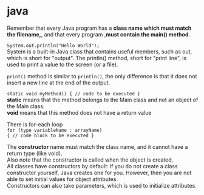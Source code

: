 # java

Remember that every Java program has a <b>class name which must match the filename,</b>, and that every program ,<b>must contain the main() method</b>.

<code>System.out.println("Hello World");</code></br>
System is a built-in Java class that contains useful members, such as out, which is short for "output". The println() method, short for "print line", is used to print a value to the screen (or a file).

<code>print()</code> method is similar to <code>println()</code>, the only difference is that it does not insert a new line at the end of the output.

<code>static void myMethod() {
    // code to be executed
  }</code></br>
 <b>static</b> means that the method belongs to the Main class and not an object of the Main class.</br><b>void</b> means that this method does not have a return value 

There is for-each loop</br>
<code>for (type variableName : arrayName) {
  // code block to be executed
}</code>

The <b>constructor</b> name must match the class name, and it cannot have a return type (like void).</br>
Also note that the constructor is called when the object is created.</br>
All classes have constructors by default: if you do not create a class constructor yourself, Java creates one for you. However, then you are not able to set initial values for object attributes.</br>
Constructors can also take parameters, which is used to initialize attributes.
